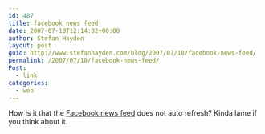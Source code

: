 ```yaml
---
id: 487
title: facebook news feed
date: 2007-07-18T12:14:32+00:00
author: Stefan Hayden
layout: post
guid: http://www.stefanhayden.com/blog/2007/07/18/facebook-news-feed/
permalink: /2007/07/18/facebook-news-feed/
Post:
  - link
categories:
  - web
---
```

How is it that the <a href="http://www.facebook.com/home.php">Facebook news feed</a> does not auto refresh? Kinda lame if you think about it.